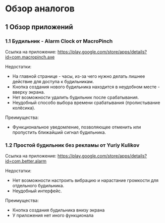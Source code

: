 # Обзор аналогов

##  1 Обзор приложений

### 1.1 Будильник - Alarm Clock от MacroPinch 
Ссылка на приложение: https://play.google.com/store/apps/details?id=com.macropinch.axe

Недостатки: 
 - На главной странице - часы, из-за чего нужно делать лишнее действие для доступа к будильникам. 
 - Кнопка создания нового будильника находится в неудобном месте - вверху экрана.
 - Нет возможности удалить будильник после срабатывания.
 - Неудобный способо выбора времени срабатывания (пролистывание колёсика).

 Преимущества: 
 - Функциональное уведомление, позволяющее отменить или пропустить ближайший сигнал будильника. 

 ### 1.2 Простой будильник без рекламы от Yuriy Kulikov 
 Ссылка на приложение: https://play.google.com/store/apps/details?id=com.better.alarm

Недостатки:
 - Нет возможности настроить вибрацию и нарастание громкости для отдельного будильника.
 - Неудобный интерфейс.

 Преимущества:
 - Кнопка создания будильника внизу экрана
 - У приложения нет иного функционала
